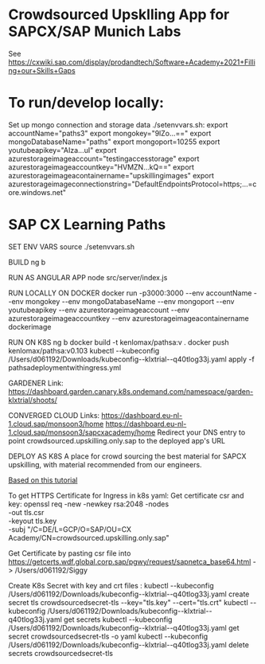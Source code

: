 Crowdsourced Upsklling App for SAPCX/SAP Munich Labs
=====
See https://cxwiki.sap.com/display/prodandtech/Software+Academy+2021+Filling+our+Skills+Gaps


To run/develop locally:
=====
Set up mongo connection and storage data
./setenvvars.sh:
export accountName="paths3"
export mongokey="9lZo...=="
export mongoDatabaseName="paths"
export mongoport=10255
export youtubeapikey="AIza...uI"
export azurestorageimageaccount="testingaccesstorage"
export azurestorageimageaccountkey="HVMZN...kQ=="
export azurestorageimageacontainername="upskillingimages"
export azurestorageimageconnectionstring="DefaultEndpointsProtocol=https;...=core.windows.net"


# SAP CX Learning Paths
SET ENV VARS
source ./setenvvars.sh

BUILD
ng b

RUN AS ANGULAR APP
node src/server/index.js

RUN LOCALLY ON DOCKER
docker run -p3000:3000 --env accountName --env  mongokey --env mongoDatabaseName --env mongoport --env youtubeapikey --env  azurestorageimageaccount --env azurestorageimageaccountkey --env azurestorageimageacontainername dockerimage

RUN ON K8S
ng b
docker build -t kenlomax/pathsa:v .
docker push kenlomax/pathsa:v0.103
kubectl --kubeconfig /Users/d061192/Downloads/kubeconfig--klxtrial--q40tlog33j.yaml  apply -f pathsadeploymentwithingress.yml

GARDENER Link:
https://dashboard.garden.canary.k8s.ondemand.com/namespace/garden-klxtrial/shoots/

CONVERGED CLOUD Links:
https://dashboard.eu-nl-1.cloud.sap/monsoon3/home
https://dashboard.eu-nl-1.cloud.sap/monsoon3/sapcxacademy/home
Redirect your DNS entry to point crowdsourced.upskilling.only.sap to the deployed app's URL

DEPLOY AS K8S
A place for crowd sourcing the best material for SAPCX upskilling, with material recommended from our engineers.

[Based on this tutorial](https://docs.microsoft.com/en-gb/azure/cosmos-db/tutorial-develop-mongodb-nodejs)


To get HTTPS Certificate for Ingress in k8s yaml:
Get certificate csr and key:
 openssl req -new -newkey rsa:2048 -nodes \
        -out tls.csr \
        -keyout tls.key \
        -subj "/C=DE/L=GCP/O=SAP/OU=CX Academy/CN=crowdsourced.upskilling.only.sap"

Get Certificate by pasting csr file into  https://getcerts.wdf.global.corp.sap/pgwy/request/sapnetca_base64.html
-> /Users/d061192/Siggy

Create K8s Secret with key and crt files :
kubectl  --kubeconfig /Users/d061192/Downloads/kubeconfig--klxtrial--q40tlog33j.yaml create secret tls crowdsourcedsecret-tls --key="tls.key" --cert="tls.crt"
kubectl --kubeconfig /Users/d061192/Downloads/kubeconfig--klxtrial--q40tlog33j.yaml get secrets 
kubectl --kubeconfig /Users/d061192/Downloads/kubeconfig--klxtrial--q40tlog33j.yaml get secret crowdsourcedsecret-tls -o yaml
kubectl --kubeconfig /Users/d061192/Downloads/kubeconfig--klxtrial--q40tlog33j.yaml delete secrets crowdsourcedsecret-tls


